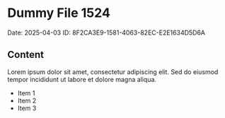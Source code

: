 # Dummy File 1524

Date: 2025-04-03
ID: 8F2CA3E9-1581-4063-82EC-E2E1634D5D6A

## Content

Lorem ipsum dolor sit amet, consectetur adipiscing elit.
Sed do eiusmod tempor incididunt ut labore et dolore magna aliqua.

* Item 1
* Item 2
* Item 3

